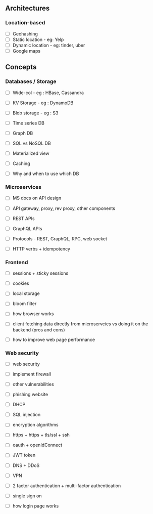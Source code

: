 
## Architectures

### Location-based
- [ ] Geohashing
- [ ] Static location - eg: Yelp
- [ ] Dynamic location - eg: tinder, uber
- [ ] Google maps

## Concepts

### Databases / Storage
- [ ] Wide-col - eg : HBase, Cassandra
- [ ] KV Storage - eg : DynamoDB
- [ ] Blob storage - eg : S3
- [ ] Time series DB
- [ ] Graph DB
- [ ] SQL vs NoSQL DB
- [ ] Materialized view
- [ ] Caching
- [ ] Why and when to use which DB


### Microservices
- [ ]  MS docs on API design
- [ ] API gateway, proxy, rev proxy, other components
- [ ] REST APIs
- [ ] GraphQL APIs
- [ ] Protocols - REST, GraphQL, RPC, web socket
- [ ] HTTP verbs + idempotency


### Frontend
- [ ] sessions + sticky sessions
- [ ] cookies
- [ ] local storage
- [ ] bloom filter
- [ ] how browser works
- [ ] client fetching data directly from microservcies vs doing it on the backend (pros and cons)
- [ ] how to improve web page performance


### Web security
- [ ] web security
- [ ] implement firewall
- [ ] other vulnerabilities
- [ ] phishing website
- [ ] DHCP
- [ ] SQL injection
- [ ] encryption algorithms
- [ ] https + https + tls/ssl + ssh
- [ ] oauth + openIdConnect
- [ ] JWT token
- [ ] DNS + DDoS
- [ ] VPN
- [ ] 2 factor authentication + multi-factor authentication
- [ ] single sign on
- [ ] how login page works


